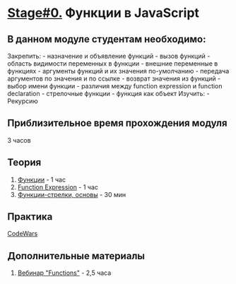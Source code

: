 # [Stage#0.](../../) Функции в JavaScript
## В данном модуле студентам необходимо:
Закрепить:
    - назначение и объявление функций
    - вызов функций
    - область видимости переменных в функции
    - внешние переменные в функциях
    - аргументы функций и их значения по-умолчанию
    - передача аргументов по значения и по ссылке
    - возврат значения из функций
    - выбор имени функции
    - различия между function expression и function declaration
    - стрелочные функции
    - функция как объект 
Изучить:
    - Рекурсию     

## Приблизительное время прохождения модуля
3 часов

## Теория
 1. [Функции](https://learn.javascript.ru/function-basics) - 1 час
 2. [Function Expression](https://learn.javascript.ru/function-expressions) - 1 час
 3. [Функции-стрелки, основы](https://learn.javascript.ru/arrow-functions-basics) - 30 мин

## Практика
 [CodeWars](https://github.com/rolling-scopes-school/tasks/blob/master/tasks/codewars/functions.md)

## Дополнительные материалы
1. [Вебинар "Functions"](https://www.youtube.com/watch?v=fShrn50Fkhw&list=PLe--kalBDwji8WXKVjhON39X4v_Uj6T_R&index=6) - 2,5 часа